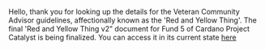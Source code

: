 Hello, thank you for looking up the details for the Veteran Community Advisor guidelines, affectionally known as the 'Red and Yellow Thing'. The final 'Red and Yellow Thing v2" document for Fund 5 of Cardano Project Catalyst is being finalized. You can access it in its current state [here](https://docs.google.com/document/d/1LTw7iY-_XJ5welSUk-olRvkfyVuOIPcR_iAgqbnZv8c/edit#) 
